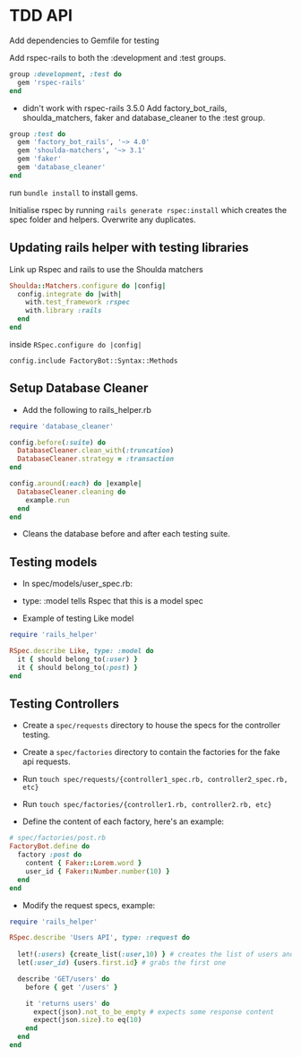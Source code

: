 # TDD API

Add dependencies to Gemfile for testing

Add rspec-rails to both the :development and :test groups.

```ruby
group :development, :test do
  gem 'rspec-rails'
end
```
- didn't work with rspec-rails 3.5.0
Add factory_bot_rails, shoulda_matchers, faker and database_cleaner to the :test group.

```ruby
group :test do
  gem 'factory_bot_rails', '~> 4.0'
  gem 'shoulda-matchers', '~> 3.1'
  gem 'faker'
  gem 'database_cleaner'
end
```

run `bundle install` to install gems.

Initialise rspec by running `rails generate rspec:install` which creates the spec folder and helpers.
Overwrite any duplicates.

## Updating rails helper with testing libraries

Link up Rspec and rails to use the Shoulda matchers
```ruby
Shoulda::Matchers.configure do |config|
  config.integrate do |with|
    with.test_framework :rspec
    with.library :rails
  end
end
```
inside `RSpec.configure do |config|`

`config.include FactoryBot::Syntax::Methods`

## Setup Database Cleaner

- Add the following to rails_helper.rb

```ruby
require 'database_cleaner'

config.before(:suite) do
  DatabaseCleaner.clean_with(:truncation)
  DatabaseCleaner.strategy = :transaction
end

config.around(:each) do |example|
  DatabaseCleaner.cleaning do 
    example.run
  end
end
```

- Cleans the database before and after each testing suite.

## Testing models

- In spec/models/user_spec.rb:
  
- type: :model tells Rspec that this is a model spec
  
- Example of testing Like model
  
```ruby
require 'rails_helper'

RSpec.describe Like, type: :model do
  it { should belong_to(:user) }
  it { should belong_to(:post) }
end
```

## Testing Controllers

- Create a `spec/requests` directory to house the specs for the controller testing.

- Create a `spec/factories` directory to contain the factories for the fake api requests.

- Run `touch spec/requests/{controller1_spec.rb, controller2_spec.rb, etc}`

- Run `touch spec/factories/{controller1.rb, controller2.rb, etc}`

- Define the content of each factory, here's an example:

```ruby 
# spec/factories/post.rb
FactoryBot.define do
  factory :post do
    content { Faker::Lorem.word }
    user_id { Faker::Number.number(10) }
  end
end
```

- Modify the request specs, example: 

```ruby
require 'rails_helper'

RSpec.describe 'Users API', type: :request do
  
  let!(:users) {create_list(:user,10) } # creates the list of users and save to database (!)
  let(:user_id) {users.first.id} # grabs the first one

  describe 'GET/users' do
    before { get '/users' }

    it 'returns users' do
      expect(json).not_to_be_empty # expects some response content
      expect(json.size).to eq(10)
    end
  end
end
```
